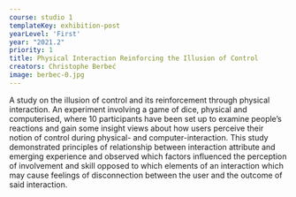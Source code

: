```yaml
---
course: studio 1
templateKey: exhibition-post
yearLevel: 'First'
year: "2021.2"
priority: 1
title: Physical Interaction Reinforcing the Illusion of Control
creators: Christophe Berbeć
image: berbec-0.jpg
---
```


A study on the illusion of control and its reinforcement through physical interaction. An experiment involving a game of dice, physical and computerised, where 10 participants have been set up to examine people’s reactions and gain some insight views about how users perceive their notion of control during physical- and computer-interaction. This study demonstrated principles of relationship between interaction attribute and emerging experience and observed which factors influenced the perception of involvement and skill opposed to which elements of an interaction which may cause feelings of disconnection between the user and the outcome of said interaction.

